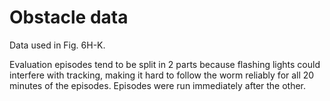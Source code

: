 # Obstacle data

Data used in Fig. 6H-K.

Evaluation episodes tend to be split in 2 parts because flashing lights could interfere with tracking, making it hard to follow the worm reliably for all 20 minutes of the episodes. Episodes were run immediately after the other. 